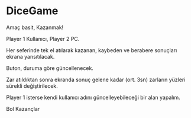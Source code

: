 # DiceGame

Amaç basit, Kazanmak!

Player 1 Kullanıcı, Player 2 PC.

Her seferinde tek el atılarak kazanan, kaybeden ve berabere sonuçları ekrana yansıtılacak.

Buton, duruma göre güncellenecek.

Zar atıldıktan sonra ekranda sonuç gelene kadar (ort. 3sn) zarların yüzleri sürekli değiştirilecek.

Player 1 isterse kendi kullanıcı adını güncelleyebileceği bir alan yapalım.

Bol Kazançlar
